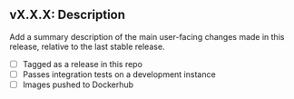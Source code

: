 ## vX.X.X: Description

Add a summary description of the main user-facing changes made in this release, relative to the last stable release.

-   [ ] Tagged as a release in this repo
-   [ ] Passes integration tests on a development instance
-   [ ] Images pushed to Dockerhub
